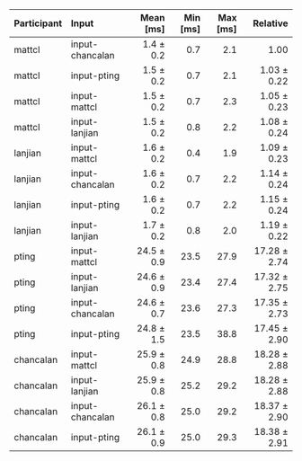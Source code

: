 | Participant | Input | Mean [ms] | Min [ms] | Max [ms] | Relative |
|:---|:---|---:|---:|---:|---:|
| mattcl | input-chancalan | 1.4 ± 0.2 | 0.7 | 2.1 | 1.00 |
| mattcl | input-pting | 1.5 ± 0.2 | 0.7 | 2.1 | 1.03 ± 0.22 |
| mattcl | input-mattcl | 1.5 ± 0.2 | 0.7 | 2.3 | 1.05 ± 0.23 |
| mattcl | input-lanjian | 1.5 ± 0.2 | 0.8 | 2.2 | 1.08 ± 0.24 |
| lanjian | input-mattcl | 1.6 ± 0.2 | 0.4 | 1.9 | 1.09 ± 0.23 |
| lanjian | input-chancalan | 1.6 ± 0.2 | 0.7 | 2.2 | 1.14 ± 0.24 |
| lanjian | input-pting | 1.6 ± 0.2 | 0.7 | 2.2 | 1.15 ± 0.24 |
| lanjian | input-lanjian | 1.7 ± 0.2 | 0.8 | 2.0 | 1.19 ± 0.22 |
| pting | input-mattcl | 24.5 ± 0.9 | 23.5 | 27.9 | 17.28 ± 2.74 |
| pting | input-lanjian | 24.6 ± 0.9 | 23.4 | 27.4 | 17.32 ± 2.75 |
| pting | input-chancalan | 24.6 ± 0.7 | 23.6 | 27.3 | 17.35 ± 2.73 |
| pting | input-pting | 24.8 ± 1.5 | 23.5 | 38.8 | 17.45 ± 2.90 |
| chancalan | input-mattcl | 25.9 ± 0.8 | 24.9 | 28.8 | 18.28 ± 2.88 |
| chancalan | input-lanjian | 25.9 ± 0.8 | 25.2 | 29.2 | 18.28 ± 2.88 |
| chancalan | input-chancalan | 26.1 ± 0.8 | 25.0 | 29.2 | 18.37 ± 2.90 |
| chancalan | input-pting | 26.1 ± 0.9 | 25.0 | 29.3 | 18.38 ± 2.91 |
